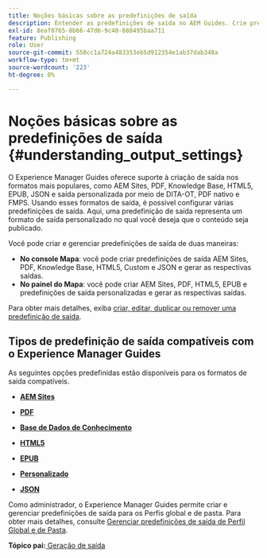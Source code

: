 ```yaml
---
title: Noções básicas sobre as predefinições de saída
description: Entender as predefinições de saída no AEM Guides. Crie predefinições de saída no editor da Web e no painel de mapa para os formatos de site, PDF, HTML5, EPUB, personalizado e JSON do AEM.
exl-id: 8eaf0765-8b66-47d6-9c40-888495baa711
feature: Publishing
role: User
source-git-commit: 558cc1a724a483353eb5d912354e1ab37dab348a
workflow-type: tm+mt
source-wordcount: '223'
ht-degree: 0%

---
```


# Noções básicas sobre as predefinições de saída {#understanding_output_settings}

O Experience Manager Guides oferece suporte à criação de saída nos formatos mais populares, como AEM Sites, PDF, Knowledge Base, HTML5, EPUB, JSON e saída personalizada por meio de DITA-OT, PDF nativo e FMPS. Usando esses formatos de saída, é possível configurar várias predefinições de saída. Aqui, uma predefinição de saída representa um formato de saída personalizado no qual você deseja que o conteúdo seja publicado.

Você pode criar e gerenciar predefinições de saída de duas maneiras:

- **No console Mapa**: você pode criar predefinições de saída AEM Sites, PDF, Knowledge Base, HTML5, Custom e JSON e gerar as respectivas saídas.
- **No painel do Mapa**: você pode criar AEM Sites, PDF, HTML5, EPUB e predefinições de saída personalizadas e gerar as respectivas saídas.

Para obter mais detalhes, exiba [criar, editar, duplicar ou remover uma predefinição de saída](./generate-output-create-edit-preset.md).

## Tipos de predefinição de saída compatíveis com o Experience Manager Guides

As seguintes opções predefinidas estão disponíveis para os formatos de saída compatíveis.

- **[AEM Sites](generate-output-aem-site.md)**

- **[PDF](generate-output-pdf.md)**

- **[Base de Dados de Conhecimento](generate-output-knowledge-base.md)**

- **[HTML5](generate-output-html5.md)**

- **[EPUB](generate-output-epub.md)**

- **[Personalizado](generate-output-custom.md)**

- **[JSON](generate-output-json.md)**

Como administrador, o Experience Manager Guides permite criar e gerenciar predefinições de saída para os Perfis global e de pasta. Para obter mais detalhes, consulte [Gerenciar predefinições de saída de Perfil Global e de Pasta](./web-editor-manage-output-presets.md).

**Tópico pai:**&#x200B;[ Geração de saída](generate-output.md)
